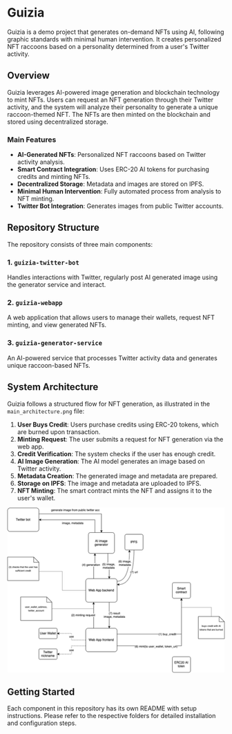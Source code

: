 # Guizia

Guizia is a demo project that generates on-demand NFTs using AI, following graphic standards with minimal human intervention. It creates personalized NFT raccoons based on a personality determined from a user's Twitter activity.

## Overview

Guizia leverages AI-powered image generation and blockchain technology to mint NFTs. Users can request an NFT generation through their Twitter activity, and the system will analyze their personality to generate a unique raccoon-themed NFT. The NFTs are then minted on the blockchain and stored using decentralized storage.

### Main Features
- **AI-Generated NFTs**: Personalized NFT raccoons based on Twitter activity analysis.
- **Smart Contract Integration**: Uses ERC-20 AI tokens for purchasing credits and minting NFTs.
- **Decentralized Storage**: Metadata and images are stored on IPFS.
- **Minimal Human Intervention**: Fully automated process from analysis to NFT minting.
- **Twitter Bot Integration**: Generates images from public Twitter accounts.

## Repository Structure
The repository consists of three main components:

### 1. `guizia-twitter-bot`
Handles interactions with Twitter, regularly post AI generated image using the generator service and interact.

### 2. `guizia-webapp`
A web application that allows users to manage their wallets, request NFT minting, and view generated NFTs.

### 3. `guizia-generator-service`
An AI-powered service that processes Twitter activity data and generates unique raccoon-based NFTs.

## System Architecture
Guizia follows a structured flow for NFT generation, as illustrated in the `main_architecture.png` file:

1. **User Buys Credit**: Users purchase credits using ERC-20 tokens, which are burned upon transaction.
2. **Minting Request**: The user submits a request for NFT generation via the web app.
3. **Credit Verification**: The system checks if the user has enough credit.
4. **AI Image Generation**: The AI model generates an image based on Twitter activity.
5. **Metadata Creation**: The generated image and metadata are prepared.
6. **Storage on IPFS**: The image and metadata are uploaded to IPFS.
7. **NFT Minting**: The smart contract mints the NFT and assigns it to the user's wallet.

![Main architecture](main_architecture.png)

## Getting Started
Each component in this repository has its own README with setup instructions. Please refer to the respective folders for detailed installation and configuration steps.

